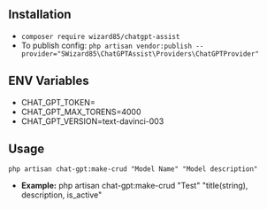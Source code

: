 ## Installation
- `composer require wizard85/chatgpt-assist`
- To publish config: `php artisan vendor:publish --provider="SWizard85\ChatGPTAssist\Providers\ChatGPTProvider"`

## ENV Variables
- CHAT_GPT_TOKEN=
- CHAT_GPT_MAX_TORENS=4000
- CHAT_GPT_VERSION=text-davinci-003

## Usage

`php artisan chat-gpt:make-crud "Model Name" "Model description"`

- **Example:** php artisan chat-gpt:make-crud "Test" "title(string), description, is_active"
